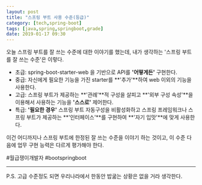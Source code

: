 ```yaml
---
layout: post
title: "스프링 부트 사용 수준(등급)"
category: [tech,spring-boot]
tags: [java,spring,springboot,grade]
date: 2019-01-17 09:30
---
```


오늘 스프링 부트를 잘 쓰는 수준에 대한 이야기를 했는데, 내가 생각하는 '스프링 부트를 잘 쓰는 수준'은 이렇다.

* 초급: spring-boot-starter-web 을 기반으로 API를 **'어떻게든'** 구현한다.
* 중급: 자신에게 필요한 기능을 가진 starter를 **'추가'**하여 web 이외의 기능을 사용한다.
* 고급: 스프링 부트가 제공하는 **'관례'**적 구성을 살피고 **'외부 구성 속성'**을 이용해서 사용하는 기능을 **'스스로'** 제어한다.
* 특급: **'필요한 경우'** 스프링 부트 자동구성을 비활성화하고 스프링 프레임워크나 스프링 부트가 제공하는 **'인터페이스'**를 구현하여 **'자기 입맛'**에 맞게 사용한다.

이건 어디까지나 스프링 부트에 한정된 잘 쓰는 수준을 이야기 하는 것이고, 이 수준 다음에 업무 구현 능력은 다르게 평가해야 한다.

#월급쟁이개발자 #bootspringboot

****
P.S. 고급 수준정도 되면 우리나라에서 한동안 밥굶는 상황은 없을 거라 생각한다.